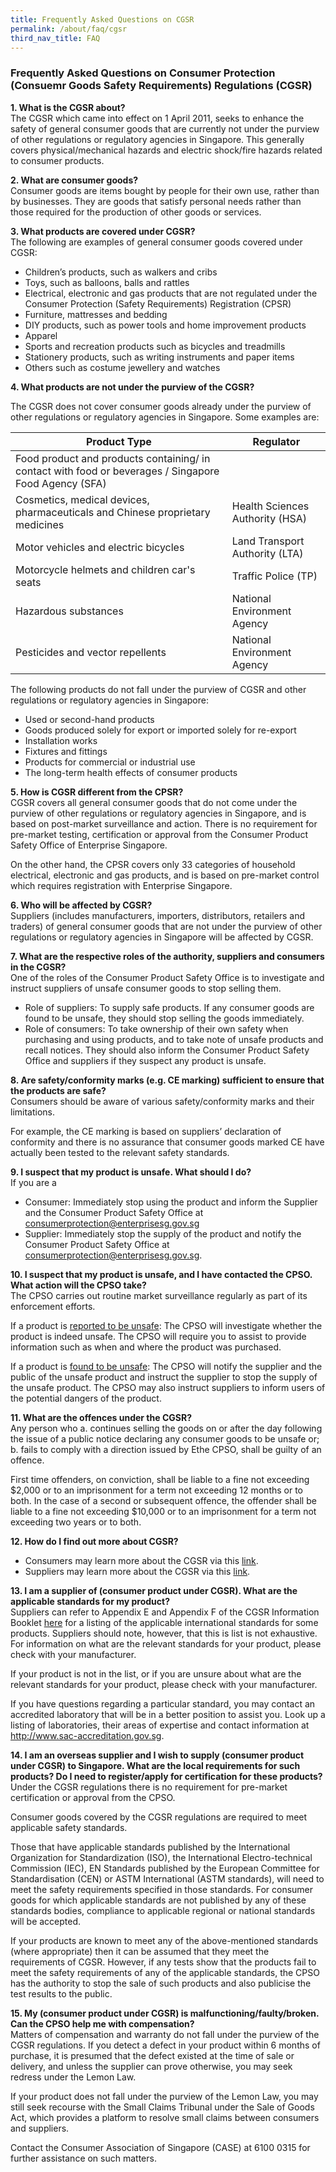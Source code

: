 ```yaml
---
title: Frequently Asked Questions on CGSR
permalink: /about/faq/cgsr
third_nav_title: FAQ
---
```


### Frequently Asked Questions on Consumer Protection (Consuemr Goods Safety Requirements) Regulations (CGSR)

**1. What is the CGSR about?**<br>
The CGSR which came into effect on 1 April 2011,  seeks to enhance the safety of general consumer goods that are currently not under the purview of other regulations or regulatory agencies in Singapore. This generally covers physical/mechanical hazards and electric shock/fire hazards related to consumer products.

**2. What are consumer goods?**<br>
Consumer goods are items bought by people for their own use, rather than by businesses. They are goods that satisfy personal needs rather than those required for the production of other goods or services.

**3. What products are covered under CGSR?**<br>
The following are examples of general consumer goods covered under CGSR:
* Children’s products, such as walkers and cribs
* Toys, such as balloons, balls and rattles
* Electrical, electronic and gas products that are not regulated under the Consumer Protection
(Safety Requirements) Registration (CPSR)
* Furniture, mattresses and bedding
* DIY products, such as power tools and home improvement products
* Apparel
* Sports and recreation products such as bicycles and treadmills
* Stationery products, such as writing instruments and paper items
* Others such as costume jewellery and watches

**4. What products are not under the purview of the CGSR?**<br>

The CGSR does not cover consumer goods already under the purview of other regulations or regulatory agencies in Singapore. Some examples are:

|Product Type|Regulator|
|---|---|
|Food product and products containing/ in contact with food or beverages / Singapore Food Agency (SFA)|
|Cosmetics, medical devices, pharmaceuticals and Chinese proprietary medicines|Health Sciences Authority (HSA)|
|Motor vehicles and electric bicycles|Land Transport Authority (LTA)|
|Motorcycle helmets and children car's seats|Traffic Police (TP)|
|Hazardous substances|National Environment Agency|
|Pesticides and vector repellents|National Environment Agency|

The following products do not fall under the purview of CGSR and other regulations or regulatory agencies in Singapore:
* Used or second-hand products
* Goods produced solely for export or imported solely for re-export
* Installation works
* Fixtures and fittings
* Products for commercial or industrial use
* The long-term health effects of consumer products

**5. How is CGSR different from the CPSR?**<br>
CGSR covers all general consumer goods that do not come under the purview of other regulations or regulatory agencies in Singapore, and is based on post-market surveillance and action. There is no requirement for pre-market testing, certification or approval from the Consumer Product Safety Office of Enterprise Singapore.

On the other hand, the CPSR covers only 33 categories of household electrical, electronic and gas products, and is based on pre-market control which requires registration with Enterprise Singapore.

**6. Who will be affected by CGSR?**<br>
Suppliers (includes manufacturers, importers, distributors, retailers and traders) of general consumer goods that are not under the purview of other regulations or regulatory agencies in Singapore will be affected by CGSR.

**7. What are the respective roles of the authority, suppliers and consumers in the CGSR?**<br>
One of the roles of the Consumer Product Safety Office is to investigate and instruct suppliers of unsafe consumer goods to stop selling them.

* Role of suppliers: To supply safe products. If any consumer goods are found to be unsafe, they should stop selling the goods immediately.
* Role of consumers: To take ownership of their own safety when purchasing and using products, and to take note of unsafe products and recall notices. They should also inform the Consumer Product Safety Office and suppliers if they suspect any product is unsafe.

**8. Are safety/conformity marks (e.g. CE marking) sufficient to ensure that the products are safe?**<br>
Consumers should be aware of various safety/conformity marks and their limitations.

For example, the CE marking is based on suppliers’ declaration of conformity and there is no assurance that consumer goods marked CE have actually been tested to the relevant safety standards.

**9. I suspect that my product is unsafe. What should I do?**<br>
If you are a
* Consumer: Immediately stop using the product and inform the Supplier and the Consumer Product Safety Office at consumerprotection@enterprisesg.gov.sg
* Supplier: Immediately stop the supply of the product and notify the Consumer Product Safety Office at consumerprotection@enterprisesg.gov.sg.

**10. I suspect that my product is unsafe, and I have contacted the CPSO. What action will the CPSO take?**<br>
The CPSO carries out routine market surveillance regularly as part of its enforcement efforts. 

If a product is <ins>reported to be unsafe</ins>:
The CPSO will investigate whether the product is indeed unsafe. The CPSO will require you to assist to provide information such as when and where the product was purchased.

If a product is <ins>found to be unsafe</ins>:
The CPSO will notify the supplier and the public of the unsafe product and instruct the supplier to stop the supply of the unsafe product. The CPSO may also instruct suppliers to inform users of the potential dangers of the product.

**11. What are the offences under the CGSR?**<br>
Any person who
a. continues selling the goods on or after the day following the issue of a public notice declaring any consumer goods to be unsafe or;
b. fails to comply with a direction issued by Ethe CPSO, shall be guilty of an offence.

First time offenders, on conviction, shall be liable to a fine not exceeding $2,000 or to an imprisonment for a term not exceeding 12 months or to both. In the case of a second or subsequent offence, the offender shall be liable to a fine not exceeding $10,000 or to an imprisonment for a term not exceeding two years or to both.


**12. How do I find out more about CGSR?**<br>
* Consumers may learn more about the CGSR via this [link](/consumers/choose-safer-products/choose-safer-consumer-goods).
* Suppliers may learn more about the CGSR via this [link](/suppliers/cgsr/overview-of-cgsr).

**13. I am a supplier of (consumer product under CGSR). What are the applicable standards for my product?**<br>
Suppliers can refer to Appendix E and Appendix F of the CGSR Information Booklet [here](/images/cgsr-resources/cgsr-infobooklet-revised.pdf) for a listing of the applicable international standards for some products. Suppliers should note, however, that this is list is not exhaustive. For information on what are the relevant standards for your product, please check with your manufacturer.

If your product is not in the list, or if you are unsure about what are the relevant standards for your product, please check with your manufacturer.

If you have questions regarding a particular standard, you may contact an accredited laboratory that will be in a better position to assist you. Look up a listing of laboratories, their areas of expertise and contact information at http://www.sac-accreditation.gov.sg.

**14. I am an overseas supplier and I wish to supply (consumer product under CGSR) to Singapore. What are the local requirements for such products? Do I need to register/apply for certification for these products?**<br>
Under the CGSR regulations there is no requirement for pre-market certification or approval from the CPSO.

Consumer goods covered by the CGSR regulations are required to meet applicable safety standards.

Those that have applicable standards published by the International Organization for Standardization (ISO), the International Electro-technical Commission (IEC), EN Standards published by the European Committee for Standardisation (CEN) or ASTM International (ASTM standards), will need to meet the safety requirements specified in those standards. For consumer goods for which applicable standards are not published by any of these standards bodies, compliance to applicable regional or national standards will be accepted.

If your products are known to meet any of the above-mentioned standards (where appropriate) then it can be assumed that they meet the requirements of CGSR. However, if any tests show that the products fail to meet the safety requirements of any of the applicable standards, the CPSO has the authority to stop the sale of such products and also publicise the test results to the public.

**15. My (consumer product under CGSR) is malfunctioning/faulty/broken. Can the CPSO help me with compensation?**<br>
Matters of compensation and warranty do not fall under the purview of the CGSR regulations. If you detect a defect in your product within 6 months of purchase, it is presumed that the defect existed at the time of sale or delivery, and unless the supplier can prove otherwise, you may seek redress under the Lemon Law.

If your product does not fall under the purview of the Lemon Law, you may still seek recourse with the Small Claims Tribunal under the Sale of Goods Act, which provides a platform to resolve small claims between consumers and suppliers.

Contact the Consumer Association of Singapore (CASE) at 6100 0315 for further assistance on such matters.


